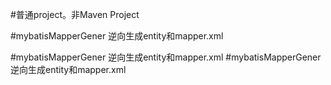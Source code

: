#普通project。非Maven Project

#mybatisMapperGener 逆向生成entity和mapper.xml

#mybatisMapperGener 逆向生成entity和mapper.xml
#mybatisMapperGener 逆向生成entity和mapper.xml
